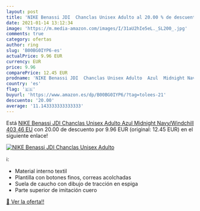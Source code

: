 ```yaml
---
layout: post
title: 'NIKE Benassi JDI  Chanclas Unisex Adulto al 20.00 % de descuento'
date: 2021-01-14 13:12:34
image: 'https://m.media-amazon.com/images/I/31aU2hIe5eL._SL200_.jpg'
comments: true
category: ofertas
author: ring
slug: 'B00BG0IYP6-es'
actualPrice: 9.96 EUR
currency: EUR
price: 9.96
comparePrice: 12.45 EUR
prodname: 'NIKE Benassi JDI  Chanclas Unisex Adulto  Azul  Midnight Navy/Windchill 403   46 EU'
country: 'es'
flag: '🇪🇸'
buyurl: 'https://www.amazon.es/dp/B00BG0IYP6/?tag=tolees-21'
descuento: '20.00'
average: '11.143333333333333'
---
```


Está [NIKE Benassi JDI  Chanclas Unisex Adulto  Azul  Midnight Navy/Windchill 403   46 EU](https://www.amazon.es/dp/B00BG0IYP6/?tag=tolees-21) con 20.00 de descuento por 9.96 EUR (original: 12.45 EUR) en el siguiente enlace!

[![NIKE Benassi JDI  Chanclas Unisex Adulto](https://m.media-amazon.com/images/I/31aU2hIe5eL._SL200_.jpg)](https://www.amazon.es/dp/B00BG0IYP6/?tag=tolees-21)

ℹ️:

- Material interno textil
- Plantilla con botones finos, correas acolchadas
- Suela de caucho con dibujo de tracción en espiga
- Parte superior de imitación cuero

[🛒 Ver la oferta!!](https://www.amazon.es/dp/B00BG0IYP6/?tag=tolees-21)
